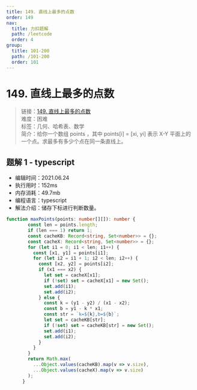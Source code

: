 ```yaml
---
title: 149. 直线上最多的点数
order: 149
nav:
  title: 力扣题解
  path: /leetcode
  order: 4
group:
  title: 101-200
  path: /101-200
  order: 101
---
```


# 149. 直线上最多的点数
    
> 链接：[149. 直线上最多的点数](https://leetcode-cn.com/problems/max-points-on-a-line/)  
> 难度：困难  
> 标签：几何、哈希表、数学  
> 简介：给你一个数组 points ，其中 points[i] = [xi, yi] 表示 X-Y 平面上的一个点。求最多有多少个点在同一条直线上。
      
## 题解 1 - typescript
- 编辑时间：2021.06.24
- 执行用时：152ms
- 内存消耗：49.7mb
- 编程语言：typescript
- 解法介绍：储存下标进行判断数量。
```typescript
function maxPoints(points: number[][]): number {
        const len = points.length;
        if (len === 1) return 1;
        const cacheKB: Record<string, Set<number>> = {};
        const cacheX: Record<string, Set<number>> = {};
        for (let i1 = 0; i1 < len; i1++) {
          const [x1, y1] = points[i1];
          for (let i2 = i1 + 1; i2 < len; i2++) {
            const [x2, y2] = points[i2];
            if (x1 === x2) {
              let set = cacheX[x1];
              if (!set) set = cacheX[x1] = new Set();
              set.add(i1);
              set.add(i2);
            } else {
              const k = (y1 - y2) / (x1 - x2);
              const b = y1 - k * x1;
              const str = `k=${k},b=${b}`;
              let set = cacheKB[str];
              if (!set) set = cacheKB[str] = new Set();
              set.add(i1);
              set.add(i2);
            }
          }
        }
        return Math.max(
          ...Object.values(cacheKB).map(v => v.size),
          ...Object.values(cacheX).map(v => v.size)
        );
      }
```

      